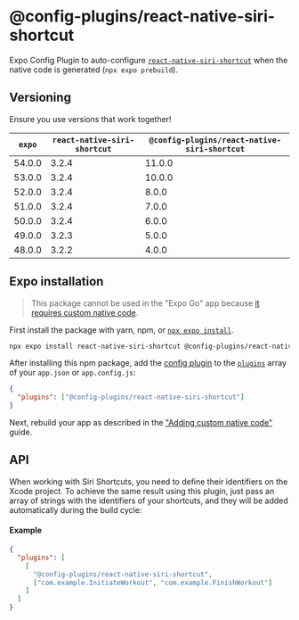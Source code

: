 # @config-plugins/react-native-siri-shortcut

Expo Config Plugin to auto-configure [`react-native-siri-shortcut`](https://www.npmjs.com/package/react-native-siri-shortcut) when the native code is generated (`npx expo prebuild`).

## Versioning

Ensure you use versions that work together!

| `expo` | `react-native-siri-shortcut` | `@config-plugins/react-native-siri-shortcut` |
| ------ | ---------------------------- | -------------------------------------------- |
| 54.0.0 | 3.2.4                        | 11.0.0                                       |
| 53.0.0 | 3.2.4                        | 10.0.0                                       |
| 52.0.0 | 3.2.4                        | 8.0.0                                        |
| 51.0.0 | 3.2.4                        | 7.0.0                                        |
| 50.0.0 | 3.2.4                        | 6.0.0                                        |
| 49.0.0 | 3.2.3                        | 5.0.0                                        |
| 48.0.0 | 3.2.2                        | 4.0.0                                        |

## Expo installation

> This package cannot be used in the "Expo Go" app because [it requires custom native code](https://docs.expo.io/workflow/customizing/).

First install the package with yarn, npm, or [`npx expo install`](https://docs.expo.io/workflow/expo-cli/#expo-install).

```sh
npx expo install react-native-siri-shortcut @config-plugins/react-native-siri-shortcut
```

After installing this npm package, add the [config plugin](https://docs.expo.io/guides/config-plugins/) to the [`plugins`](https://docs.expo.io/versions/latest/config/app/#plugins) array of your `app.json` or `app.config.js`:

```json
{
  "plugins": ["@config-plugins/react-native-siri-shortcut"]
}
```

Next, rebuild your app as described in the ["Adding custom native code"](https://docs.expo.io/workflow/customizing/) guide.

## API

When working with Siri Shortcuts, you need to define their identifiers on the Xcode project. To achieve the same result using this plugin, just pass an array of strings with the identifiers of your shortcuts, and they will be added automatically during the build cycle:

#### Example

```json
{
  "plugins": [
    [
      "@config-plugins/react-native-siri-shortcut",
      ["com.example.InitiateWorkout", "com.example.FinishWorkout"]
    ]
  ]
}
```
